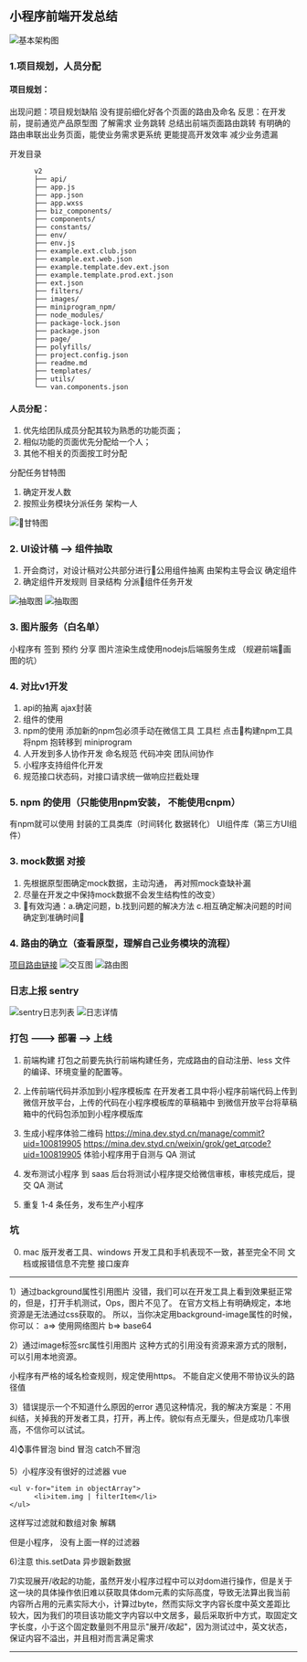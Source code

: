 ## 小程序前端开发总结

![基本架构图](https://static-s.styd.cn/201901280928/mina+.png)

### 1.项目规划，人员分配
#### 项目规划：
出现问题：项目规划缺陷 没有提前细化好各个页面的路由及命名
反思：在开发前，提前通览产品原型图 了解需求 业务跳转 总结出前端页面路由跳转
有明确的路由串联出业务页面，能使业务需求更系统 更能提高开发效率 减少业务遗漏



开发目录
```
      v2
      ├── api/
      ├── app.js
      ├── app.json
      ├── app.wxss
      ├── biz_components/
      ├── components/
      ├── constants/
      ├── env/
      ├── env.js
      ├── example.ext.club.json
      ├── example.ext.web.json
      ├── example.template.dev.ext.json
      ├── example.template.prod.ext.json
      ├── ext.json
      ├── filters/
      ├── images/
      ├── miniprogram_npm/
      ├── node_modules/
      ├── package-lock.json
      ├── package.json
      ├── page/
      ├── polyfills/
      ├── project.config.json
      ├── readme.md
      ├── templates/
      ├── utils/
      └── van.components.json
```

#### 人员分配：

1. 优先给团队成员分配其较为熟悉的功能页面；
1. 相似功能的页面优先分配给一个人；
1. 其他不相关的页面按工时分配

分配任务甘特图
1. 确定开发人数
2. 按照业务模块分派任务 架构一人

![甘特图](https://static-s.styd.cn/201901231411/gante.png)

### 2. UI设计稿 --> 组件抽取
1. 开会商讨，对设计稿对公共部分进行公用组件抽离 由架构主导会议 确定组件
2. 确定组件开发规则 目录结构 分派组件任务开发

![抽取图](https://static-s.styd.cn/201901281044/component.png)
![抽取图](https://static-s.styd.cn/201901281045/component.png)

### 3. 图片服务（白名单）
小程序有 签到 预约   分享 图片渲染生成使用nodejs后端服务生成 （规避前端画图的坑）

### 4. 对比v1开发
1. api的抽离 ajax封装
2. 组件的使用
3. npm的使用 添加新的npm包必须手动在微信工具 工具栏 点击构建npm工具 将npm 抱转移到       miniprogram
4. 人开发到多人协作开发 命名规范 代码冲突 团队间协作
5. 小程序支持组件化开发
6. 规范接口状态码，对接口请求统一做响应拦截处理

### 5. npm 的使用（只能使用npm安装， 不能使用cnpm）
有npm就可以使用 封装的工具类库（时间转化 数据转化） UI组件库（第三方UI组件）

### 3. mock数据 对接
1. 先根据原型图确定mock数据，主动沟通， 再对照mock查缺补漏
2. 尽量在开发之中保持mock数据不会发生结构性的改变）
3. 有效沟通：a.确定问题，b.找到问题的解决方法 c.相互确定解决问题的时间 确定到准确时间

### 4. 路由的确立（查看原型，理解自己业务模块的流程）
[项目路由链接](https://www.processon.com/view/link/5c35dd61e4b048f108c941aa)
![交互图](https://static-s.styd.cn/201901281039/action.png)
![路由图](https://static-s.styd.cn/201901280948/ruter.png)

### 日志上报 sentry
![sentry日志列表](https://static-s.styd.cn/201901281041/sentry.png)
![日志详情]( https://static-s.styd.cn/201901281042/sentryDetail.png)

### 打包 ---> 部署 --> 上线

1. 前端构建
打包之前要先执行前端构建任务，完成路由的自动注册、less 文件的编译、环境变量的配置等。

2. 上传前端代码并添加到小程序模板库
在开发者工具中将小程序前端代码上传到微信开放平台，上传的代码在小程序模板库的草稿箱中
到微信开放平台将草稿箱中的代码包添加到小程序模版库

3. 生成小程序体验二维码
https://mina.dev.styd.cn/manage/commit?uid=100819905
https://mina.dev.styd.cn/weixin/grok/get_qrcode?uid=100819905
体验小程序用于自测与 QA 测试
4. 发布测试小程序
到 saas 后台将测试小程序提交给微信审核，审核完成后，提交 QA 测试

5. 重复 1-4 条任务，发布生产小程序

### 坑

0) mac 版开发者工具、windows 开发工具和手机表现不一致，甚至完全不同
文档或报错信息不完整
接口废弃

----
1）通过background属性引用图片
没错，我们可以在开发工具上看到效果挺正常的，但是，打开手机测试，Ops，图片不见了。
在官方文档上有明确规定，本地资源是无法通过css获取的。
所以，当你决定用background-image属性的时候，你可以：
a=> 使用网络图片
b=> base64

2）通过image标签src属性引用图片
这种方式的引用没有资源来源方式的限制，可以引用本地资源。

小程序有严格的域名检查规则，规定使用https。 不能自定义使用不带协议头的路径值

3）错误提示一个不知道什么原因的error
遇见这种情况，我的解决方案是：不用纠结，关掉我的开发者工具，打开，再上传。貌似有点无厘头，但是成功几率很高，不信你可以试试。

4)⌚事件冒泡
bind 冒泡 catch不冒泡

5）小程序没有很好的过滤器
vue
```
<ul v-for="item in objectArray">
      <li>item.img | filterItem</li>
</ul>
```
这样写过滤就和数组对象 解耦

但是小程序， 没有上面一样的过滤器

6)注意 this.setData 异步跟新数据

7)实现展开/收起的功能，虽然开发小程序过程中可以对dom进行操作，但是关于这一块的具体操作依旧难以获取具体dom元素的实际高度，导致无法算出我当前内容所占用的元素实际大小，计算过byte，然而实际文字内容长度中英文差距比较大，因为我们的项目该功能文字内容以中文居多，最后采取折中方式，取固定文字长度，小于这个固定数量则不用显示"展开/收起"，因为测试过中，英文状态，保证内容不溢出，并且相对而言满足需求

----

